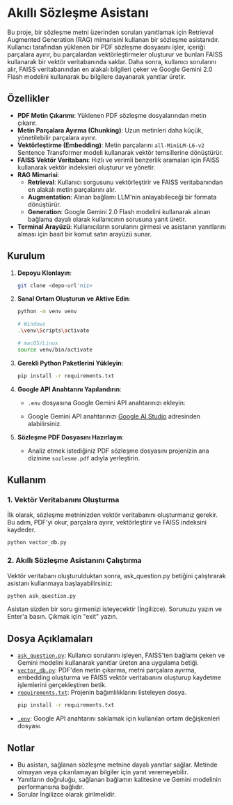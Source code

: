 # Akıllı Sözleşme Asistanı

Bu proje, bir sözleşme metni üzerinden soruları yanıtlamak için Retrieval Augmented Generation (RAG) mimarisini kullanan bir sözleşme asistanıdır. Kullanıcı tarafından yüklenen bir PDF sözleşme dosyasını işler, içeriği parçalara ayırır, bu parçalardan vektörleştirmeler oluşturur ve bunları FAISS kullanarak bir vektör veritabanında saklar. Daha sonra, kullanıcı sorularını alır, FAISS veritabanından en alakalı bilgileri çeker ve Google Gemini 2.0 Flash modelini kullanarak bu bilgilere dayanarak yanıtlar üretir.

## Özellikler

- **PDF Metin Çıkarımı**: Yüklenen PDF sözleşme dosyalarından metin çıkarır.
- **Metin Parçalara Ayırma (Chunking)**: Uzun metinleri daha küçük, yönetilebilir parçalara ayırır.
- **Vektörleştirme (Embedding)**: Metin parçalarını `all-MiniLM-L6-v2` Sentence Transformer modeli kullanarak vektör temsillerine dönüştürür.
- **FAISS Vektör Veritabanı**: Hızlı ve verimli benzerlik aramaları için FAISS kullanarak vektör indeksleri oluşturur ve yönetir.
- **RAG Mimarisi**:
    - **Retrieval**: Kullanıcı sorgusunu vektörleştirir ve FAISS veritabanından en alakalı metin parçalarını alır.
    - **Augmentation**: Alınan bağlamı LLM'nin anlayabileceği bir formata dönüştürür.
    - **Generation**: Google Gemini 2.0 Flash modelini kullanarak alınan bağlama dayalı olarak kullanıcının sorusuna yanıt üretir.
- **Terminal Arayüzü**: Kullanıcıların sorularını girmesi ve asistanın yanıtlarını alması için basit bir komut satırı arayüzü sunar.

## Kurulum

1.  **Depoyu Klonlayın**:
    ```bash
    git clone <depo-url'niz>
    ```

2.  **Sanal Ortam Oluşturun ve Aktive Edin**:
    ```bash
    python -m venv venv

    # Windows
    .\venv\Scripts\activate

    # macOS/Linux
    source venv/bin/activate
    ```

3.  **Gerekli Python Paketlerini Yükleyin**:
    ```bash
    pip install -r requirements.txt
    ```

4.  **Google API Anahtarını Yapılandırın**:
    * `.env` dosyasına Google Gemini API anahtarınızı ekleyin:
        
    * Google Gemini API anahtarınızı [Google AI Studio](https://aistudio.google.com/app/apikey) adresinden alabilirsiniz.

5.  **Sözleşme PDF Dosyasını Hazırlayın**:
    * Analiz etmek istediğiniz PDF sözleşme dosyasını projenizin ana dizinine `sozlesme.pdf` adıyla yerleştirin.

## Kullanım

### 1. Vektör Veritabanını Oluşturma

İlk olarak, sözleşme metninizden vektör veritabanını oluşturmanız gerekir. Bu adım, PDF'yi okur, parçalara ayırır, vektörleştirir ve FAISS indeksini kaydeder.

```bash
python vector_db.py
```

### 2. Akıllı Sözleşme Asistanını Çalıştırma

Vektör veritabanı oluşturulduktan sonra, ask_question.py betiğini çalıştırarak asistanı kullanmaya başlayabilirsiniz:

```bash
python ask_question.py
```

Asistan sizden bir soru girmenizi isteyecektir (İngilizce). Sorunuzu yazın ve Enter'a basın. Çıkmak için "exit" yazın.


## Dosya Açıklamaları

- [`ask_question.py`](ask_question.py): Kullanıcı sorularını işleyen, FAISS'ten bağlamı çeken ve Gemini modelini kullanarak yanıtlar üreten ana uygulama betiği.
- [`vector_db.py`](vector_db.py): PDF'den metin çıkarma, metni parçalara ayırma, embedding oluşturma ve FAISS vektör veritabanını oluşturup kaydetme işlemlerini gerçekleştiren betik.
- [`requirements.txt`](requirements.txt): Projenin bağımlılıklarını listeleyen dosya. 
    ```bash
    pip install -r requirements.txt
    ```
- [`.env`](.env): Google API anahtarını saklamak için kullanılan ortam değişkenleri dosyası.


## Notlar

- Bu asistan, sağlanan sözleşme metnine dayalı yanıtlar sağlar. Metinde olmayan veya çıkarılamayan bilgiler için yanıt veremeyebilir.
- Yanıtların doğruluğu, sağlanan bağlamın kalitesine ve Gemini modelinin performansına bağlıdır.
- Sorular İngilizce olarak girilmelidir.
























